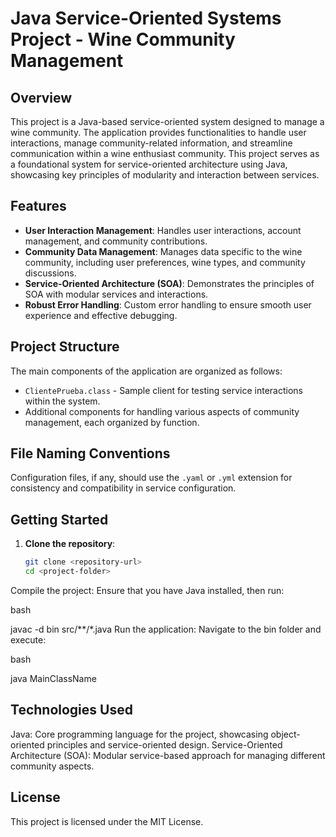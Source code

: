 # Java Service-Oriented Systems Project - Wine Community Management

## Overview

This project is a Java-based service-oriented system designed to manage a wine community. The application provides functionalities to handle user interactions, manage community-related information, and streamline communication within a wine enthusiast community. This project serves as a foundational system for service-oriented architecture using Java, showcasing key principles of modularity and interaction between services.

## Features

- **User Interaction Management**: Handles user interactions, account management, and community contributions.
- **Community Data Management**: Manages data specific to the wine community, including user preferences, wine types, and community discussions.
- **Service-Oriented Architecture (SOA)**: Demonstrates the principles of SOA with modular services and interactions.
- **Robust Error Handling**: Custom error handling to ensure smooth user experience and effective debugging.

## Project Structure

The main components of the application are organized as follows:

- `ClientePrueba.class` - Sample client for testing service interactions within the system.
- Additional components for handling various aspects of community management, each organized by function.

## File Naming Conventions

Configuration files, if any, should use the `.yaml` or `.yml` extension for consistency and compatibility in service configuration.

## Getting Started

1. **Clone the repository**:
   ```bash
   git clone <repository-url>
   cd <project-folder>
Compile the project: Ensure that you have Java installed, then run:

bash

javac -d bin src/**/*.java
Run the application: Navigate to the bin folder and execute:

bash

java MainClassName

## Technologies Used
Java: Core programming language for the project, showcasing object-oriented principles and service-oriented design.
Service-Oriented Architecture (SOA): Modular service-based approach for managing different community aspects.
## License
This project is licensed under the MIT License.
